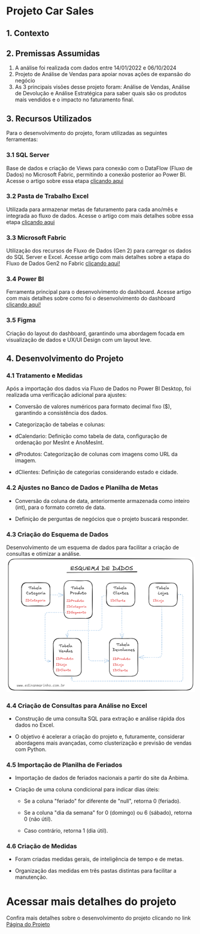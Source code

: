 # Projeto Car Sales
## 1. Contexto

## 2. Premissas Assumidas

1. A análise foi realizada com dados entre 14/01/2022 e 06/10/2024
2. Projeto de Análise de Vendas para apoiar novas ações de expansão do negócio
3. As 3 principais visões desse projeto foram: Análise de Vendas, Análise de Devolução e Análise Estratégica para saber quais são os produtos mais vendidos e o impacto no faturamento final.

## 3. Recursos Utilizados

Para o desenvolvimento do projeto, foram utilizadas as seguintes ferramentas:

### 3.1 SQL Server 
Base de dados e criação de Views para conexão com o DataFlow (Fluxo de Dados) no Microsoft Fabric, permitindo a conexão posterior ao Power BI. Acesse o artigo sobre essa etapa  <a href="https://edinanmarinho.com.br/entendendo-o-banco-de-dados-e-criando-views-no-sql-server-para-o-projeto-car-sales/" target="_blank">clicando aqui</a>


### 3.2 Pasta de Trabalho Excel 
Utilizada para armazenar metas de faturamento para cada ano/mês e integrada ao fluxo de dados. Acesse o artigo com mais detalhes sobre essa etapa <a href="https://edinanmarinho.com.br/como-o-excel-e-sql-junto-ao-power-query-reduziram-o-tempo-de-analise-no-projeto-car-sales/" target="_blank">clicando aqui</a>

### 3.3 Microsoft Fabric 
Utilização dos recursos de Fluxo de Dados (Gen 2) para carregar os dados do SQL Server e Excel. Acesse artigo com mais detalhes sobre a etapa do Fluxo de Dados Gen2 no Fabric <a href="https://edinanmarinho.com.br/como-criei-um-fluxo-de-dados-gen2-no-microsoft-fabric-para-analise-de-vendas-no-projeto-car-sales/" target="_blank">clicando aqui!</a>

### 3.4 Power BI 
Ferramenta principal para o desenvolvimento do dashboard. Acesse artigo com mais detalhes sobre como foi o desenvolvimento do dashboard <a href="https://edinanmarinho.com.br/como-criei-um-fluxo-de-dados-gen2-no-microsoft-fabric-para-analise-de-vendas-no-projeto-car-sales/" target="_blank">clicando aqui!</a>

### 3.5 Figma 
Criação do layout do dashboard, garantindo uma abordagem focada em visualização de dados e UX/UI Design com um layout leve.

## 4. Desenvolvimento do Projeto

### 4.1 Tratamento e Medidas

Após a importação dos dados via Fluxo de Dados no Power BI Desktop, foi realizada uma verificação adicional para ajustes:

* Conversão de valores numéricos para formato decimal fixo ($), garantindo a consistência dos dados.

* Categorização de tabelas e colunas:

* dCalendario: Definição como tabela de data, configuração de ordenação por MesInt e AnoMesInt.

* dProdutos: Categorização de colunas com imagens como URL da imagem.

* dClientes: Definição de categorias considerando estado e cidade.

### 4.2 Ajustes no Banco de Dados e Planilha de Metas

* Conversão da coluna de data, anteriormente armazenada como inteiro (int), para o formato correto de data.

* Definição de perguntas de negócios que o projeto buscará responder.

### 4.3 Criação do Esquema de Dados

Desenvolvimento de um esquema de dados para facilitar a criação de consultas e otimizar a análise.
![image alt](https://github.com/EdinanMarinho/sql-projeto-car-sales/blob/51a26155878c8c1ae965944309ee1e5512f18ef8/meu-esquema-de-dados.png)

### 4.4 Criação de Consultas para Análise no Excel

* Construção de uma consulta SQL para extração e análise rápida dos dados no Excel.

* O objetivo é acelerar a criação do projeto e, futuramente, considerar abordagens mais avançadas, como clusterização e previsão de vendas com Python.

### 4.5 Importação de Planilha de Feriados

* Importação de dados de feriados nacionais a partir do site da Anbima.

* Criação de uma coluna condicional para indicar dias úteis:

   * Se a coluna "feriado" for diferente de "null", retorna 0 (feriado).

   * Se a coluna "dia da semana" for 0 (domingo) ou 6 (sábado), retorna 0 (não útil).

   * Caso contrário, retorna 1 (dia útil).

### 4.6 Criação de Medidas

* Foram criadas medidas gerais, de inteligência de tempo e de metas.

* Organização das medidas em três pastas distintas para facilitar a manutenção.


# Acessar mais detalhes do projeto
Confira mais detalhes sobre o desenvolvimento do projeto clicando no link <a href="https://projetos.edinanmarinho.com.br/dashboard-car-sales-com-power-bi-microsoft-fabric-sql-server-e-excel/"> Página do Projeto</a>
